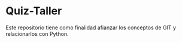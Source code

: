 # Quiz-Taller
Este repositorio tiene como finalidad afianzar los conceptos de GIT y relacionarlos con Python.

